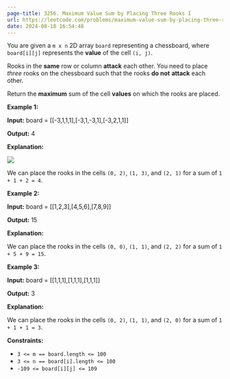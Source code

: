 ```yaml
---
page-title: 3256. Maximum Value Sum by Placing Three Rooks I
url: https://leetcode.com/problems/maximum-value-sum-by-placing-three-rooks-i/description/
date: 2024-08-18 16:54:48
---
```

You are given a `m x n` 2D array `board` representing a chessboard, where `board[i][j]` represents the **value** of the cell `(i, j)`.

Rooks in the **same** row or column **attack** each other. You need to place *three* rooks on the chessboard such that the rooks **do not** **attack** each other.

Return the **maximum** sum of the cell **values** on which the rooks are placed.

**Example 1:**

**Input:** board = \[\[-3,1,1,1\],\[-3,1,-3,1\],\[-3,2,1,1\]\]

**Output:** 4

**Explanation:**

![](https://assets.leetcode.com/uploads/2024/08/08/rooks2.png)

We can place the rooks in the cells `(0, 2)`, `(1, 3)`, and `(2, 1)` for a sum of `1 + 1 + 2 = 4`.

**Example 2:**

**Input:** board = \[\[1,2,3\],\[4,5,6\],\[7,8,9\]\]

**Output:** 15

**Explanation:**

We can place the rooks in the cells `(0, 0)`, `(1, 1)`, and `(2, 2)` for a sum of `1 + 5 + 9 = 15`.

**Example 3:**

**Input:** board = \[\[1,1,1\],\[1,1,1\],\[1,1,1\]\]

**Output:** 3

**Explanation:**

We can place the rooks in the cells `(0, 2)`, `(1, 1)`, and `(2, 0)` for a sum of `1 + 1 + 1 = 3`.

**Constraints:**

-   `3 <= m == board.length <= 100`
-   `3 <= n == board[i].length <= 100`
-   `-109 <= board[i][j] <= 109`
